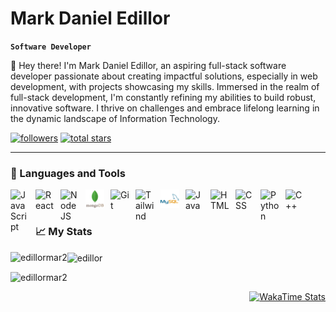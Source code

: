 # Mark Daniel Edillor

**`Software Developer`**

👋 Hey there! I'm Mark Daniel Edillor, an aspiring full-stack software developer passionate about creating impactful solutions, especially in web development, with projects showcasing my skills. Immersed in the realm of full-stack development, I'm constantly refining my abilities to build robust, innovative software. I thrive on challenges and embrace lifelong learning in the dynamic landscape of Information Technology.

 <p align="left">
     
 <a href="https://github.com/edillormark2?tab=followers">
         <img alt="followers" title="Follow me on Github" src="https://custom-icon-badges.demolab.com/github/followers/edillormark2?color=236ad3&labelColor=1155ba&style=for-the-badge&logo=person-add&label=Follow&logoColor=white"/></a>
     <a href="https://github.com/edillormark2?tab=repositories&sort=stargazers">
         <img alt="total stars" title="Total stars on GitHub" src="https://custom-icon-badges.demolab.com/github/stars/edillormark2?color=55960c&style=for-the-badge&labelColor=488207&logo=star"/></a>
   </p>



---

### 🧰 Languages and Tools

<img align="left" alt="JavaScript" width="30px" style="padding-right:10px;" src="https://cdn.jsdelivr.net/gh/devicons/devicon/icons/javascript/javascript-plain.svg" />
<img align="left" alt="React" width="30px" style="padding-right:10px;" src="https://cdn.jsdelivr.net/gh/devicons/devicon/icons/react/react-original.svg" />
<img align="left" alt="NodeJS" width="30px" style="padding-right:10px;" src="https://cdn.jsdelivr.net/gh/devicons/devicon/icons/nodejs/nodejs-original.svg" />
<img align="left" alt="MongoDB" width="30px" style="padding-right:10px;" src="https://raw.githubusercontent.com/devicons/devicon/master/icons/mongodb/mongodb-original-wordmark.svg" />
<img align="left" alt="Git" width="30px" style="padding-right:10px;" src="https://cdn.jsdelivr.net/gh/devicons/devicon/icons/git/git-original.svg" />
<img align="left" alt="Tailwind" width="30px" style="padding-right:10px;" src="https://www.vectorlogo.zone/logos/tailwindcss/tailwindcss-icon.svg" />
<img align="left" alt="MySQL" width="30px" style="padding-right:10px;" src="https://raw.githubusercontent.com/devicons/devicon/master/icons/mysql/mysql-original-wordmark.svg" />
<img align="left" alt="Java" width="30px" style="padding-right:10px;" src="https://cdn.jsdelivr.net/gh/devicons/devicon/icons/java/java-original.svg"/>
<img align="left" alt="HTML" width="30px" style="padding-right:10px;" src="https://cdn.jsdelivr.net/gh/devicons/devicon/icons/html5/html5-plain.svg" />
<img align="left" alt="CSS" width="30px" style="padding-right:10px;" src="https://cdn.jsdelivr.net/gh/devicons/devicon/icons/css3/css3-plain.svg" />
<img align="left" alt="Python" width="30px" style="padding-right:10px;" src="https://cdn.jsdelivr.net/gh/devicons/devicon/icons/python/python-plain.svg" />
<img align="left" alt="C++" width="30px" style="padding-right:10px;" src="https://cdn.jsdelivr.net/gh/devicons/devicon/icons/cplusplus/cplusplus-line.svg" />
<br />

#

### 📈 My Stats


<p><img align="left" src="https://github-readme-stats.vercel.app/api/top-langs?username=edillormark2&show_icons=true&locale=en&layout=compact&theme=tokyonight" alt="edillormar2" /></p>

<p><img align="center" src="https://github-readme-streak-stats.herokuapp.com/?user=edillormark2&&theme=tokyonight" alt="edillor" /></p>

<p>&nbsp;<img align="left" src="https://github-readme-stats.vercel.app/api?username=edillormark2&show_icons=true&locale=en&theme=tokyonight" alt="edillormar2" /></p>

<p align="right">
  <a href="https://wakatime.com/@markdaniel">
    <img src="https://github-readme-stats-pyromagnes-projects.vercel.app/api/wakatime?username=markdaniel&layout=compact&theme=tokyonight&hide_border=false&custom_title=Time%20Spent%20in%20Languages" alt="WakaTime Stats" />
  </a>
</p>



